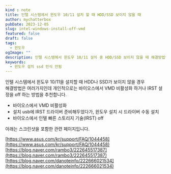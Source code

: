 ```yaml
---
kind : note
title: 인텔 시스템에서 윈도우 10/11 설치 할 때 HDD/SSD 보이지 않을 때
author: mychatterbox
pubDate: 2023-12-05
slug: intel-windows-install-off-vmd
featured: false
draft: false
tags:
  - 윈도우
ogImage: ""
description: 인텔 시스템에서 윈도우 10/11 설치 중 HDD/SSD 보이지 않을 때 해결방법입니다.
keywords:
  - 윈도우 설치 ssd 인식 안됨
---
```


인텔 시스템에서 윈도우 10/11을 설치할 때 HDD나 SSD가 보이지 않을 경우  
해결방법은 여러가지인데 개인적으로는 바이오스에서 VMD 비활성화 하거나 IRST 설정을 off 하는 방법을 추천합니다.  
- 바이오스에서 VMD 비활성화
- 설치 usb에 IRST 드라이버 준비해두었다가, 윈도우 설치 시 드라이버 수동 설치
- 바이오스에서 인텔 빠른 스토리지 기술(IRST) off

아래는 스크린샷을 포함한 관련 페이지입니다.  

[https://www.asus.com/kr/support/FAQ/1044458](https://www.asus.com/kr/support/FAQ/1044458)  
[https://blog.naver.com/rambo3/222645517387](https://blog.naver.com/rambo3/222645517387)  
[https://blog.naver.com/danoteinfo/222666021534](https://blog.naver.com/danoteinfo/222666021534)

